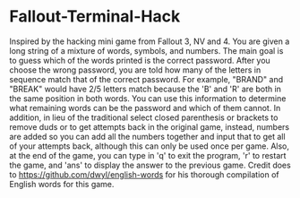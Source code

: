 # Fallout-Terminal-Hack
Inspired by the hacking mini game from Fallout 3, NV and 4. You are given a long string of a mixture of words, symbols, and numbers. The main goal is to guess which of the words printed is the correct password. After you choose the wrong password, you are told how many of the letters in sequence match that of the correct password. For example, "BRAND" and "BREAK" would have 2/5 letters match because the 'B' and 'R' are both in the same position in both words. You can use this information to determine what remaining words can be the password and which of them cannot. In addition, in lieu of the traditional select closed parenthesis or brackets to remove duds or to get attempts back in the original game, instead, numbers are added so you can add all the numbers together and input that to get all of your attempts back, although this can only be used once per game. Also, at the end of the game, you can type in 'q' to exit the program, 'r' to restart the game, and 'ans' to display the answer to the previous game. Credit does to https://github.com/dwyl/english-words for his thorough compilation of English words for this game.
